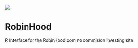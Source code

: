 ![](https://travis-ci.org/JestonBlu/RobinHood.svg?branch=master)

# RobinHood
R Interface for the RobinHood.com no commision investing site

